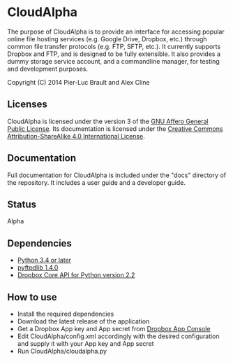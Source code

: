 CloudAlpha
====================================================================================================================


The purpose of CloudAlpha is to provide an interface for accessing popular online file hosting services (e.g. Google Drive, Dropbox, etc.) through common file transfer protocols (e.g. FTP, SFTP, etc.). It currently supports Dropbox and FTP, and is designed to be fully extensible. It also provides a dummy storage service account, and a commandline manager, for testing and development purposes.

Copyright (C) 2014 Pier-Luc Brault and Alex Cline


## Licenses

CloudAlpha is licensed under the version 3 of the [GNU Affero General Public License](http://www.gnu.org/licenses/agpl-3.0.en.html). Its documentation is licensed under the [Creative Commons Attribution-ShareAlike 4.0 International License](http://creativecommons.org/licenses/by-sa/4.0/).


## Documentation

Full documentation for CloudAlpha is included under the "docs" directory of the repository. It includes a user guide and a developer guide.


## Status

Alpha


## Dependencies

* [Python 3.4 or later](https://www.python.org/)
* [pyftpdlib 1.4.0](https://github.com/giampaolo/pyftpdlib)
* [Dropbox Core API for Python version 2.2](https://www.dropbox.com/developers/core)


## How to use

* Install the required dependencies
* Download the latest release of the application
* Get a Dropbox App key and App secret from [Dropbox App Console](https://www.dropbox.com/developers/apps)
* Edit CloudAlpha/config.xml accordingly with the desired configuration and supply it with your App key and App secret
* Run CloudAlpha/cloudalpha.py